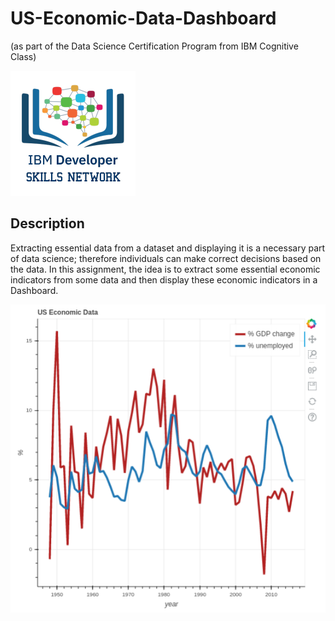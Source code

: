 # US-Economic-Data-Dashboard
(as part of the Data Science Certification Program from IBM Cognitive Class)

![logo Cognitive Class](cc-logo-square.png)

<h2>Description</h2>
Extracting essential data from a dataset and displaying it is a necessary part of data science; therefore individuals can make correct decisions based on the data. In this assignment, the idea is to extract some essential economic indicators from some data and then display these economic indicators in a Dashboard. 

![Dashboard](myDashboard.png)
